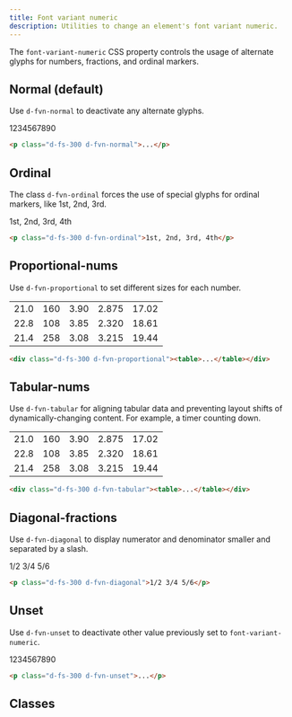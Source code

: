 ```yaml
---
title: Font variant numeric
description: Utilities to change an element's font variant numeric.
---
```


The `font-variant-numeric` CSS property controls the usage of alternate glyphs for numbers, fractions, and ordinal markers.

## Normal (default)

Use `d-fvn-normal` to deactivate any alternate glyphs.

<code-well-header class="d-d-flex d-jc-center d-fd-column d-p24 d-bgc-purple-100 d-w100p d-hmn102" custom>
  <p class="d-fs-300 d-fc-purple-400 d-fvn-normal">1234567890</p>
</code-well-header>

```html
<p class="d-fs-300 d-fvn-normal">...</p>
```

## Ordinal

The class `d-fvn-ordinal` forces the use of special glyphs for ordinal markers, like 1st, 2nd, 3rd.

<code-well-header class="d-d-flex d-jc-center d-fd-column d-p24 d-bgc-purple-100 d-w100p d-hmn102" custom>
  <p class="d-fs-300 d-fc-purple-400 d-fvn-ordinal">1st, 2nd, 3rd, 4th</p>
</code-well-header>

```html
<p class="d-fs-300 d-fvn-ordinal">1st, 2nd, 3rd, 4th</p>
```

## Proportional-nums

Use `d-fvn-proportional` to set different sizes for each number.

<code-well-header class="d-d-flex d-jc-center d-fd-column d-p24 d-bgc-purple-100 d-w100p d-hmn102" custom>
  <div class="d-fs-300 d-fc-purple-400 d-fvn-proportional">
    <table class="numbers-table">
      <tbody>
      <tr>
        <td><span>21.0</span></td>
        <td><span>160</span></td>
        <td><span>3.90</span></td>
        <td><span>2.875</span></td>
        <td><span>17.02</span></td>
      </tr>
      <tr>
        <td><span>22.8</span></td>
        <td><span>108</span></td>
        <td><span>3.85</span></td>
        <td><span>2.320</span></td>
        <td><span>18.61</span></td>
      </tr>
      <tr>
        <td><span>21.4</span></td>
        <td><span>258</span></td>
        <td><span>3.08</span></td>
        <td><span>3.215</span></td>
        <td><span>19.44</span></td>
      </tr>
    </tbody></table>
  </div>
</code-well-header>

```html
<div class="d-fs-300 d-fvn-proportional"><table>...</table></div>
```

## Tabular-nums

Use `d-fvn-tabular` for aligning tabular data and preventing layout shifts of dynamically-changing content. For example, a timer counting down.

<code-well-header class="d-d-flex d-jc-center d-fd-column d-p24 d-bgc-purple-100 d-w100p d-hmn102" custom>
  <div class="d-fs-300 d-fc-purple-400 d-fvn-tabular">
    <table class="numbers-table">
      <tbody>
      <tr>
        <td><span>21.0</span></td>
        <td><span>160</span></td>
        <td><span>3.90</span></td>
        <td><span>2.875</span></td>
        <td><span>17.02</span></td>
      </tr>
      <tr>
        <td><span>22.8</span></td>
        <td><span>108</span></td>
        <td><span>3.85</span></td>
        <td><span>2.320</span></td>
        <td><span>18.61</span></td>
      </tr>
      <tr>
        <td><span>21.4</span></td>
        <td><span>258</span></td>
        <td><span>3.08</span></td>
        <td><span>3.215</span></td>
        <td><span>19.44</span></td>
      </tr>
    </tbody></table>
  </div>
</code-well-header>

```html
<div class="d-fs-300 d-fvn-tabular"><table>...</table></div>
```

## Diagonal-fractions

Use `d-fvn-diagonal` to display numerator and denominator smaller and separated by a slash.

<code-well-header class="d-d-flex d-jc-center d-fd-column d-p24 d-bgc-purple-100 d-w100p d-hmn102" custom>
  <p class="d-fs-300 d-fc-purple-400 d-fvn-diagonal">1/2 3/4 5/6</p>
</code-well-header>

```html
<p class="d-fs-300 d-fvn-diagonal">1/2 3/4 5/6</p>
```

## Unset

Use `d-fvn-unset` to deactivate other value previously set to `font-variant-numeric`.

<code-well-header class="d-d-flex d-jc-center d-fd-column d-p24 d-bgc-purple-100 d-w100p d-hmn102" custom>
  <p class="d-fs-300 d-fc-purple-400 d-fvn-unset">1234567890</p>
</code-well-header>

```html
<p class="d-fs-300 d-fvn-unset">...</p>
```

<script setup>
  import { fontVariantNumeric } from '@data/type.json';
</script>

## Classes

<utility-class-table>
  <template #content>
    <tbody>
      <tr v-for="item in fontVariantNumeric">
        <th scope="row" class="d-code--sm d-fc-purple-400">.d-fvn-{{ item.class }}</th>
        <td class="d-code--sm">font-variant-numeric: {{ item.output }} !important;</td>
      </tr>
    </tbody>
  </template>
</utility-class-table>

<style lang="less" scoped>
  .numbers-table {
    border-collapse: collapse;
  }
  .numbers-table td {
    border: 1px solid var(--dt-color-border-moderate);
  }
</style>
